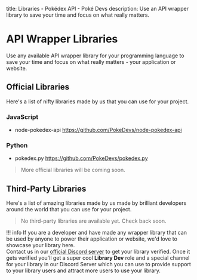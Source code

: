 title: Libraries - Pokédex API - Poké Devs
description: Use an API wrapper library to save your time and focus on what really matters.

# API Wrapper Libraries
Use any available API wrapper library for your programming language to save your
time and focus on what really matters - your application or website.

## Official Libraries
Here's a list of nifty libraries made by us that you can use for your project.

### JavaScript
*   node-pokedex-api https://github.com/PokeDevs/node-pokedex-api

### Python
*   pokedex.py https://github.com/PokeDevs/pokedex.py

> More official libraries will be coming soon.

## Third-Party Libraries
Here's a list of amazing libraries made by us made by brilliant developers
around the world that you can use for your project.

> No third-party libraries are available yet. Check back soon.  

!!! info
    If you are a developer and have made any wrapper library that can be used by
    anyone to power their application or website, we'd love to showcase your
    library here.  
    Contact us in our [official Discord server](https://discord.gg/7P4H3TY) to
    get your library verified. Once it gets verified you'll get a super
    cool **Library Dev** role and a special channel for your library in our
    Discord Server which you can use to provide support to your library users
    and attract more users to use your library.
